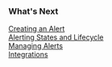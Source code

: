 ### What's Next

[Creating an Alert](https://docs.wavefront.com/alerts_managing.html#creating-an-alert)  
[Alerting States and Lifecycle](https://docs.wavefront.com/alerts_states_lifecycle.html)  
[Managing Alerts](https://docs.wavefront.com/alerts_managing.html)  
[Integrations](https://docs.wavefront.com/integrations.html)
